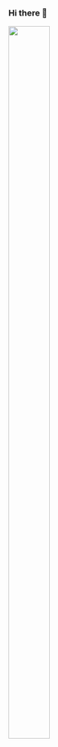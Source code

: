 ### Hi there 👋
<div style="float:right display:table-cell; width:45%;">
  <a href="https://github.com/anuraghazra/github-readme-stats">
    <img width="60%" src="https://github-readme-stats.vercel.app/api?username=a-im12&count_private=true&show_icons=true" />
  </a>
</div>
